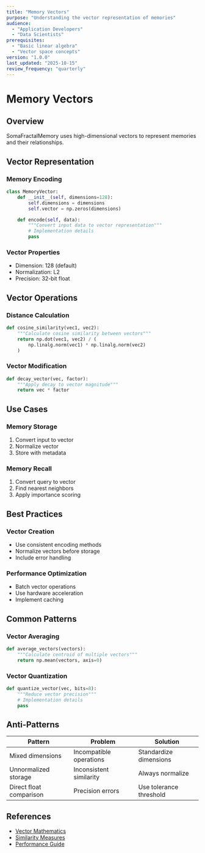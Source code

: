 ```yaml
---
title: "Memory Vectors"
purpose: "Understanding the vector representation of memories"
audience:
  - "Application Developers"
  - "Data Scientists"
prerequisites:
  - "Basic linear algebra"
  - "Vector space concepts"
version: "1.0.0"
last_updated: "2025-10-15"
review_frequency: "quarterly"
---
```


# Memory Vectors

## Overview
SomaFractalMemory uses high-dimensional vectors to represent memories and their relationships.

## Vector Representation

### Memory Encoding
```python
class MemoryVector:
    def __init__(self, dimensions=128):
        self.dimensions = dimensions
        self.vector = np.zeros(dimensions)

    def encode(self, data):
        """Convert input data to vector representation"""
        # Implementation details
        pass
```

### Vector Properties
- Dimension: 128 (default)
- Normalization: L2
- Precision: 32-bit float

## Vector Operations

### Distance Calculation
```python
def cosine_similarity(vec1, vec2):
    """Calculate cosine similarity between vectors"""
    return np.dot(vec1, vec2) / (
        np.linalg.norm(vec1) * np.linalg.norm(vec2)
    )
```

### Vector Modification
```python
def decay_vector(vec, factor):
    """Apply decay to vector magnitude"""
    return vec * factor
```

## Use Cases

### Memory Storage
1. Convert input to vector
2. Normalize vector
3. Store with metadata

### Memory Recall
1. Convert query to vector
2. Find nearest neighbors
3. Apply importance scoring

## Best Practices

### Vector Creation
- Use consistent encoding methods
- Normalize vectors before storage
- Include error handling

### Performance Optimization
- Batch vector operations
- Use hardware acceleration
- Implement caching

## Common Patterns

### Vector Averaging
```python
def average_vectors(vectors):
    """Calculate centroid of multiple vectors"""
    return np.mean(vectors, axis=0)
```

### Vector Quantization
```python
def quantize_vector(vec, bits=8):
    """Reduce vector precision"""
    # Implementation details
    pass
```

## Anti-Patterns
| Pattern | Problem | Solution |
|---------|----------|----------|
| Mixed dimensions | Incompatible operations | Standardize dimensions |
| Unnormalized storage | Inconsistent similarity | Always normalize |
| Direct float comparison | Precision errors | Use tolerance threshold |

## References
- [Vector Mathematics](https://en.wikipedia.org/wiki/Euclidean_vector)
- [Similarity Measures](similarity-measures.md)
- [Performance Guide](../guides/performance.md)
